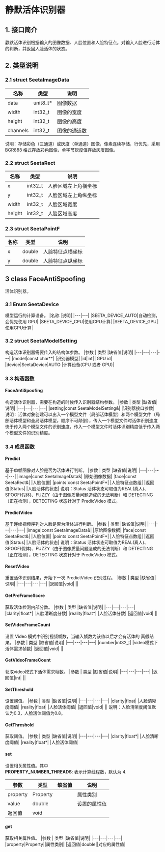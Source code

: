 # 静默活体识别器

## **1. 接口简介** <br>

静默活体识别根据输入的图像数据、人脸位置和人脸特征点，对输入人脸进行活体的判断，并返回人脸活体的状态。<br>

## **2. 类型说明**<br>

### **2.1 struct SeetaImageData**<br>

|名称 | 类型 | 说明|
|---|---|---|
|data|unit8_t* |图像数据|
|width | int32_t | 图像的宽度|
|height | int32_t | 图像的高度|
|channels | int32_t | 图像的通道数|
说明：存储彩色（三通道）或灰度（单通道）图像，像素连续存储，行优先，采用 BGR888 格式存放彩色图像，单字节灰度值存放灰度图像。

### **2.2 struct SeetaRect**<br>

|名称 | 类型 | 说明|
|---|---|---|
|x|int32_t |人脸区域左上角横坐标|
|y| int32_t | 人脸区域左上角纵坐标|
|width| int32_t | 人脸区域宽度|
|height| int32_t | 人脸区域高度|

### **2.3 struct SeetaPointF**<br>

|名称 | 类型 | 说明|
|---|---|---|
|x|double|人脸特征点横坐标|
|y|double|人脸特征点纵坐标|

## 3 class FaceAntiSpoofing
活体识别器。

### 3.1 Enum SeetaDevice

模型运行的计算设备。
|名称 |说明|
|---|---|
|SEETA_DEVICE_AUTO|自动检测，会优先使用 GPU|
|SEETA_DEVICE_CPU|使用CPU计算|
|SEETA_DEVICE_GPU|使用GPU计算|

### 3.2 struct SeetaModelSetting

构造活体识别器需要传入的结构体参数。
|参数 | 类型 |缺省值|说明|
|---|---|---|---|
|model|const char**| |识别器模型|
|id|int| |GPU id|
|device|SeetaDevice|AUTO |计算设备(CPU 或者 GPU)|

### 3.3 构造函数

#### FaceAntiSpoofing
构造活体识别器，需要在构造的时候传入识别器结构参数。
|参数 | 类型 |缺省值|说明|
|---|---|---|---|
|setting|const SeetaModelSetting&| |识别器接口参数|
说明：活体对象创建可以出入一个模型文件（局部活体模型）和两个模型文件（局部活体模型和全局活体模型，顺序不可颠倒），传入一个模型文件时活体识别速度快于传入两个模型文件的识别速度，传入一个模型文件时活体识别精度低于传入两个模型文件的识别精度。

### 3.4 成员函数

#### Predict
基于单帧图像对人脸是否为活体进行判断。
|参数 | 类型 |缺省值|说明|
|---|---|---|---|
|image|const SeetaImageData&| |原始图像数据|
|face|const SeetaRect&| |人脸位置|
|points|const SeetaPointF*| |人脸特征点数组|
|返回值|Status| |人脸活体的状态|
说明：Status 活体状态可取值为REAL(真人)、SPOOF(假体)、FUZZY（由于图像质量问题造成的无法判断）和 DETECTING（正在检测），DETECTING 状态针对于 PredicVideo 模式。

#### PredictVideo
基于连续视频序列对人脸是否为活体进行判断。
|参数 | 类型 |缺省值|说明|
|---|---|---|---|
|image|const SeetaImageData&| |原始图像数据|
|face|const SeetaRect&| |人脸位置|
|points|const SeetaPointF*| |人脸特征点数组|
|返回值|Status| |人脸活体的状态|
说明：Status 活体状态可取值为REAL(真人)、SPOOF(假体)、FUZZY（由于图像质量问题造成的无法判断）和 DETECTING（正在检测），DETECTING 状态针对于 PredicVideo 模式。

#### ResetVideo
重置活体识别结果，开始下一次 PredictVideo 识别过程。
|参数 | 类型 |缺省值|说明|
|---|---|---|---|
|返回值|void| ||

#### GetPreFrameScore
获取活体检测内部分数。
|参数 | 类型 |缺省值|说明|
|---|---|---|---|
|clarity|float*| |人脸清晰度分数|
|reality|float*| |人脸活体分数|
|返回值|void| ||

#### SetVideoFrameCount
设置 Video 模式中识别视频帧数，当输入帧数为该值以后才会有活体的
真假结果。
|参数 | 类型 |缺省值|说明|
|---|---|---|---|
|number|int32_t| |video模式下活体需求帧数|
|返回值|void| ||

#### GetVideoFrameCount
获取video模式下活体需求帧数。
|参数 | 类型 |缺省值|说明|
|---|---|---|---|
|返回值|int| ||

#### SetThreshold
设置阈值。
|参数 | 类型 |缺省值|说明|
|---|---|---|---|
|clarity|float| |人脸清晰度阈值|
|reality|float| |人脸活体阈值|
|返回值|void| ||
说明：人脸清晰度阈值默认为0.3，人脸活体阈值为0.8。

#### GetThreshold
获取阈值。
|参数 | 类型 |缺省值|说明|
|---|---|---|---|
|clarity|float*| |人脸清晰度阈值|
|reality|float*| |人脸活体阈值|

#### set
设置相关属性值。其中<br>
**PROPERTY_NUMBER_THREADS**: 
表示计算线程数，默认为 4.

|参数 | 类型 |缺省值|说明|
|---|---|---|---|
|property|Property||属性类别|
|value|double||设置的属性值|
|返回值|void| | | |

#### get
获取相关属性值。
|参数 | 类型 |缺省值|说明|
|---|---|---|---|
|property|Property||属性类别|
|返回值|double||对应的属性值|